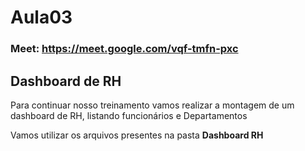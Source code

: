 # Aula03
### Meet: https://meet.google.com/vqf-tmfn-pxc
## Dashboard de RH

Para continuar nosso treinamento vamos realizar a montagem de um dashboard de RH, listando funcionários e Departamentos

Vamos utilizar os arquivos presentes na pasta **Dashboard RH**



